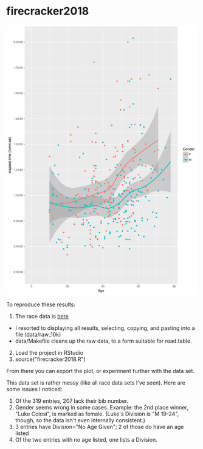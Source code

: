 # firecracker2018
![alt text](https://github.com/aaronferrucci/firecracker2018/blob/master/time_vs_age.svg "SVG image")

To reproduce these results: 
1. The race data is [here](https://runsignup.com/Race/Results/47158/?rsus=100-200-fe20fdef-2ac6-4a9b-ba22-de732186e749#resultSetId-121795)
  * I resorted to displaying all results, selecting, copying, and pasting into
    a file (data/raw_10k)
  * data/Makefile cleans up the raw data, to a form suitable for read.table.
2. Load the project in RStudio
3. source("firecracker2018.R")

From there you can export the plot, or experiment further with the data set.

This data set is rather messy (like all race data sets I've seen). Here are
some issues I noticed:
1. Of the 319 entries, 207 lack their bib number.
2. Gender seems wrong in some cases. Example: the 2nd place winner, "Luke
   Colosi", is marked as female. (Luke's Division is "M 19-24", though, so the
   data isn't even internally consistent.)
3. 3 entries have Division="No Age Given"; 2 of those do have an age listed
4. Of the two entries with no age listed, one lists a Division.

